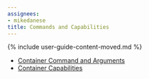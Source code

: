 ```yaml
---
assignees:
- mikedanese
title: Commands and Capabilities
---
```


{% include user-guide-content-moved.md %}

* [Container Command and Arguments](/docs/concepts/configuration/container-command-args/)
* [Container Capabilities](/docs/concepts/policy/container-capabilities/)
